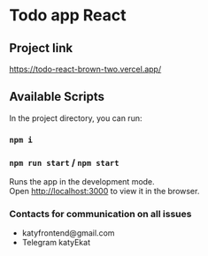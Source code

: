 # Todo app React

## Project link

https://todo-react-brown-two.vercel.app/

## Available Scripts

In the project directory, you can run:

### `npm i`

### `npm run start` /  `npm start`

Runs the app in the development mode.\
Open [http://localhost:3000](http://localhost:3000) to view it in the browser.

### Contacts for communication on all issues

<ul>
    <li>katyfrontend@gmail.com</li>
    <li>Telegram katyEkat</li>
</ul>
